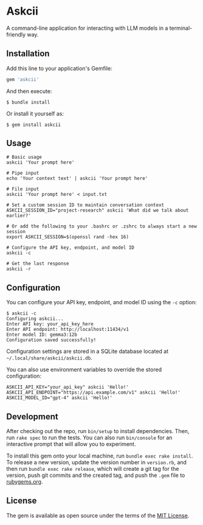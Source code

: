 # Askcii

A command-line application for interacting with LLM models in a terminal-friendly way.

## Installation

Add this line to your application's Gemfile:

```ruby
gem 'askcii'
```

And then execute:

    $ bundle install

Or install it yourself as:

    $ gem install askcii

## Usage

```
# Basic usage
askcii 'Your prompt here'

# Pipe input
echo 'Your context text' | askcii 'Your prompt here'

# File input
askcii 'Your prompt here' < input.txt

# Set a custom session ID to maintain conversation context
ASKCII_SESSION_ID="project-research" askcii 'What did we talk about earlier?'

# Or add the following to your .bashrc or .zshrc to always start a new session
export ASKCII_SESSION=$(openssl rand -hex 16)

# Configure the API key, endpoint, and model ID
askcii -c

# Get the last response
askcii -r
```

## Configuration

You can configure your API key, endpoint, and model ID using the `-c` option:

```
$ askcii -c
Configuring askcii...
Enter API key: your_api_key_here
Enter API endpoint: http://localhost:11434/v1
Enter model ID: gemma3:12b
Configuration saved successfully!
```

Configuration settings are stored in a SQLite database located at `~/.local/share/askcii/askcii.db`.

You can also use environment variables to override the stored configuration:

```
ASKCII_API_KEY="your_api_key" askcii 'Hello!'
ASKCII_API_ENDPOINT="https://api.example.com/v1" askcii 'Hello!'
ASKCII_MODEL_ID="gpt-4" askcii 'Hello!'
```

## Development

After checking out the repo, run `bin/setup` to install dependencies. Then, run `rake spec` to run the tests. You can also run `bin/console` for an interactive prompt that will allow you to experiment.

To install this gem onto your local machine, run `bundle exec rake install`. To release a new version, update the version number in `version.rb`, and then run `bundle exec rake release`, which will create a git tag for the version, push git commits and the created tag, and push the `.gem` file to [rubygems.org](https://rubygems.org).

## License

The gem is available as open source under the terms of the [MIT License](https://opensource.org/licenses/MIT).
